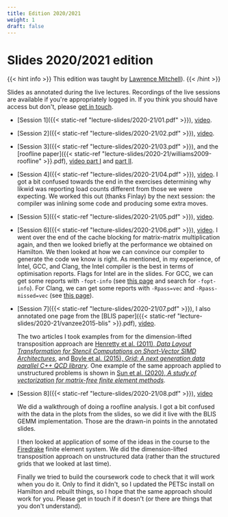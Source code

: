 ```yaml
---
title: Edition 2020/2021
weight: 1
draft: false
---
```


# Slides 2020/2021 edition

{{< hint info >}}
This edition was taught by  [Lawrence Mitchell](mailto:lawrence@wence.uk)).
{{< /hint >}}

Slides as annotated during the live lectures. Recordings of the live
sessions are available if you're appropriately logged in. If you think
you should have access but don't, please [get in
touch](mailto:lawrence@wence.uk).

- [Session 1]({{< static-ref "lecture-slides/2020-21/01.pdf" >}}), [video](https://web.microsoftstream.com/video/47a15875-eddc-48b3-ac17-6b68ee46a8d6).
- [Session 2]({{< static-ref "lecture-slides/2020-21/02.pdf" >}}), [video](https://web.microsoftstream.com/video/ecf53b07-636e-4ffa-abe8-fe697230d56c).
- [Session 3]({{< static-ref "lecture-slides/2020-21/03.pdf" >}}), and the [roofline
  paper]({{< static-ref
  "lecture-slides/2020-21/williams2009-roofline" >}}.pdf),
  [video part I](https://web.microsoftstream.com/video/ba7827a0-3146-4396-afde-b51082729f8c)
  and [part II](https://web.microsoftstream.com/video/7c448687-e366-4492-8434-d0e98b5f556d).
- [Session 4]({{< static-ref "lecture-slides/2020-21/04.pdf" >}}), [video](https://web.microsoftstream.com/video/7c448687-e366-4492-8434-d0e98b5f556d).
  I got a bit confused towards the end in the exercises determining
  why likwid was reporting load counts different from those we were
  expecting. We worked this out (thanks Finlay) by the next session:
  the compiler was inlining some code and producing some extra moves.
- [Session 5]({{< static-ref "lecture-slides/2020-21/05.pdf" >}}), [video](https://web.microsoftstream.com/video/86b11649-7c68-4739-a3e9-4727ee9d0621).
- [Session 6]({{< static-ref "lecture-slides/2020-21/06.pdf" >}}), [video](https://web.microsoftstream.com/video/61b6b896-af83-4a6f-b7b0-0d7f968cf789).
  I went over the end of the cache blocking for matrix-matrix
  multiplication again, and then we looked briefly at the performance
  we obtained on Hamilton. We then looked at how we can convince our
  compiler to generate the code we know is right. As mentioned, in my
  experience, of Intel, GCC, and Clang, the Intel compiler is the best
  in terms of optimisation reports. Flags for Intel are in the slides.
  For GCC, we can get some reports with `-fopt-info` (see [this
  page](https://gcc.gnu.org/onlinedocs/gcc/Developer-Options.html) and
  search for `-fopt-info`). For Clang, we can get some reports with
  `-Rpass=vec` and `-Rpass-missed=vec` (see [this
  page](https://clang.llvm.org/docs/UsersManual.html#options-to-emit-optimization-reports)).
- [Session 7]({{< static-ref "lecture-slides/2020-21/07.pdf" >}}), I also annotated one page from
  the [BLIS paper]({{< static-ref
  "lecture-slides/2020-21/vanzee2015-blis" >}}.pdf), [video](https://web.microsoftstream.com/video/994cf8c0-6403-48a0-85fd-b0d6cec9bc62).

  The two articles I took examples from for the dimension-lifted
  transposition approach are [Henretty et al. (2011), _Data Layout
  Transformation for Stencil Computations on Short-Vector SIMD
  Architectures_](https://web.cs.ucla.edu/~pouchet/doc/cc-article.11.pdf),
  and [Boyle et al. (2015), _Grid: A next generation data parallel C++
  QCD library_](https://arxiv.org/pdf/1512.03487.pdf). One example of
  the same approach applied to unstructured problems is shown in [Sun
  et al. (2020), _A study of vectorization for matrix-free finite
  element methods_](https://arxiv.org/pdf/1903.08243.pdf).
- [Session 8]({{< static-ref "lecture-slides/2020-21/08.pdf" >}}),
  [video](https://web.microsoftstream.com/video/1bc1a757-9a7a-4b08-b88b-5ef523819a0c)

  We did a walkthrough of doing a roofline analysis. I got a bit
  confused with the data in the plots from the slides, so we did it
  live with the BLIS GEMM implementation. Those are the drawn-in points
  in the annotated slides.

  I then looked at application of some of the ideas in the course to
  the [Firedrake](https://www.firedrakeproject.org/) finite element
  system. We did the dimension-lifted transposition approach on
  unstructured data (rather than the structured grids that we looked
  at last time).

  Finally we tried to build the coursework code to check that it will
  work when you do it. Only to find it didn't, so I updated the PETSc
  install on Hamilton and rebuilt things, so I hope that the same
  approach should work for you. Please get in touch if it doesn't (or
  there are things that you don't understand).
